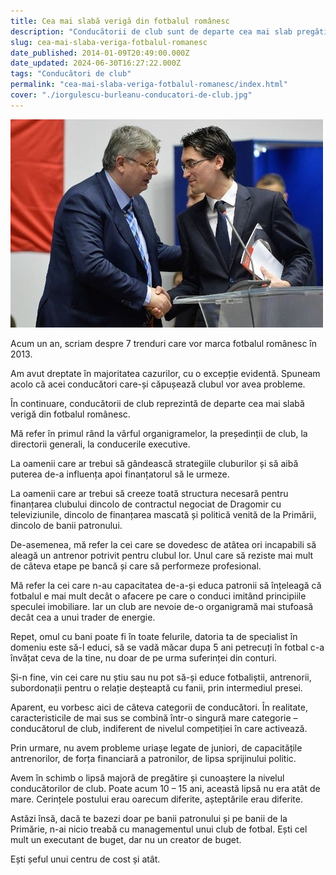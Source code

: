 ```yaml
---
title: Cea mai slabă verigă din fotbalul românesc
description: "Conducătorii de club sunt de departe cea mai slab pregătită brealsă din fotbalul nostru și principalii responsabili pentru subfinanțarea industriei"
slug: cea-mai-slaba-veriga-fotbalul-romanesc
date_published: 2014-01-09T20:49:00.000Z
date_updated: 2024-06-30T16:27:22.000Z
tags: "Conducători de club"
permalink: "cea-mai-slaba-veriga-fotbalul-romanesc/index.html"
cover: "./iorgulescu-burleanu-conducatori-de-club.jpg"
---
```


![De ce conducătorii de club sunt veriga slabă în fotbalul românesc](./iorgulescu-burleanu-conducatori-de-club.jpg)

Acum un an, scriam despre 7 trenduri care vor marca fotbalul românesc în 2013.

Am avut dreptate în majoritatea cazurilor, cu o excepție evidentă. Spuneam acolo că acei conducători care-și căpușează clubul vor avea probleme.

În continuare, conducătorii de club reprezintă de departe cea mai slabă verigă din fotbalul românesc.

Mă refer în primul rând la vârful organigramelor, la președinții de club, la directorii generali, la conducerile executive.

La oamenii care ar trebui să gândească strategiile cluburilor și să aibă puterea de-a influența apoi finanțatorul să le urmeze.

La oamenii care ar trebui să creeze toată structura necesară pentru finanțarea clubului dincolo de contractul negociat de Dragomir cu televiziunile, dincolo de finanțarea mascată și politică venită de la Primării, dincolo de banii patronului.

De-asemenea, mă refer la cei care se dovedesc de atâtea ori incapabili să aleagă un antrenor potrivit pentru clubul lor. Unul care să reziste mai mult de câteva etape pe bancă și care să performeze profesional.

Mă refer la cei care n-au capacitatea de-a-și educa patronii să înțeleagă că fotbalul e mai mult decât o afacere pe care o conduci imitând principiile speculei imobiliare. Iar un club are nevoie de-o organigramă mai stufoasă decât cea a unui trader de energie.

Repet, omul cu bani poate fi în toate felurile, datoria ta de specialist în domeniu este să-l educi, să se vadă măcar dupa 5 ani petrecuți în fotbal c-a învățat ceva de la tine, nu doar de pe urma suferinței din conturi.

Și-n fine, vin cei care nu știu sau nu pot să-și educe fotbaliștii, antrenorii, subordonații pentru o relație deșteaptă cu fanii, prin intermediul presei.

Aparent, eu vorbesc aici de câteva categorii de conducători. În realitate, caracteristicile de mai sus se combină într-o singură mare categorie – conducătorul de club, indiferent de nivelul competiției în care activează.

Prin urmare, nu avem probleme uriașe legate de juniori, de capacitățile antrenorilor, de forța financiară a patronilor, de lipsa sprijinului politic.

Avem în schimb o lipsă majoră de pregătire și cunoaștere la nivelul conducătorilor de club. Poate acum 10 – 15 ani, această lipsă nu era atât de mare. Cerințele postului erau oarecum diferite, așteptările erau diferite.

Astăzi însă, dacă te bazezi doar pe banii patronului și pe banii de la Primărie, n-ai nicio treabă cu managementul unui club de fotbal. Ești cel mult un executant de buget, dar nu un creator de buget.

Ești șeful unui centru de cost și atât.
